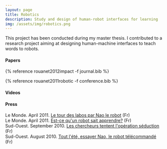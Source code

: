 ```yaml
---
layout: page
title: Robotics
description: Study and design of human-robot interfaces for learning
img: /assets/img/robotics.png
---
```


This project has been conducted during my master thesis. I contributed to a research project aiming at designing human-machine interfaces to teach words to robots.

#### Papers

{% reference rouanet2012impact -f journal.bib %}

{% reference rouanet2011robotic -f conference.bib %}

#### Videos 

<div class="video_row">
    <object type="text/html" data="http://www.youtube.com/embed/Qpn591m6hzU" style="width:700px;height:394px;"></object>
</div>

#### Press

Le Monde. April 2011. [Le tour des labos par Nao le robot](http://www.lemonde.fr/week-end/video/2011/04/29/le-tour-des-labos-par-nao-le-robot_1514792_1477893.html) (Fr) <br />
Le Monde. April 2011. [Est-ce qu'un robot sait apprendre?](http://www.lemonde.fr/technologies/article/2011/04/22/est-ce-qu-un-robot-sait-apprendre_1511741_651865.html) (Fr) <br />
Sud-Ouest. September 2010. [Les chercheurs tentent l'opération séduction](http://www.sudouest.fr/2010/09/25/les-chercheurs-tentent-l-operation-seduction-194398-2780.php) (Fr)<br />
Sud-Ouest. August 2010. [Tout l'été, essayer Nao, le robot télécommandé](http://www.sudouest.fr/2010/08/07/tout-l-ete-essayer-nao-le-robot-telecommande-156048-2780.php) (Fr)
